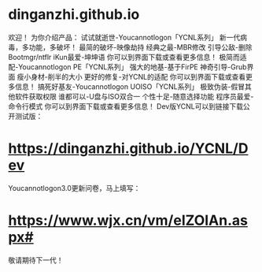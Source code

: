 # dinganzhi.github.io
欢迎！
为你介绍产品：
试试就逝世-Youcannotlogon「YCNL系列」
新一代病毒，多功能，多破坏！
最简的破坏-映像劫持
经典之最-MBR修改
引导公敌-删除Bootmgr/ntflr
iKun最爱-坤坤语
你可以到界面下载或查看更多信息！
极简而适配-Youcannotlogon PE「YCNL系列」
强大的地基-基于FirPE
神奇引导-Grub界面
瘦小身材-削半的大小
更好的修复-对YCNL的适配
你可以到界面下载或查看更多信息！
搞死好基友-Youcannotlogon UOISO「YCNL系列」
极致伪装-假冒其他软件获取权限
谁都可以-U盘与ISO双合一
个性十足-随意选择功能
程序员最爱-命令行模式
你可以到界面下载或查看更多信息！
Dev版YCNL可以到链接下载公开测试版：
# https://dinganzhi.github.io/YCNL/Dev
Youcannotlogon3.0更新问卷，马上填写：
# https://www.wjx.cn/vm/eIZOIAn.aspx# 
敬请期待下一代！
